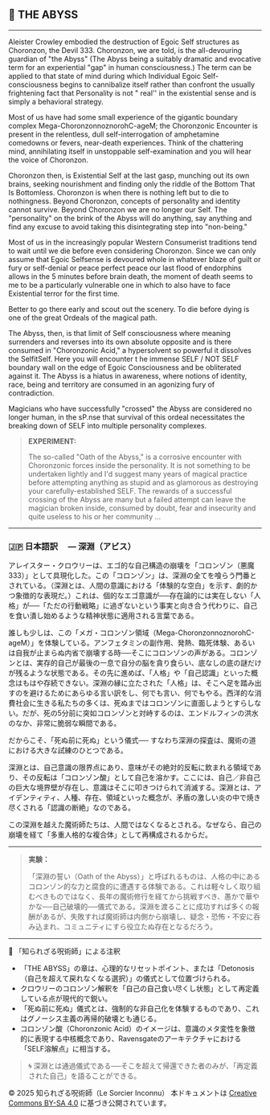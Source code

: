 
## 🧛 THE ABYSS

---

Aleister Crowley embodied the destruction of Egoic Self structures as Choronzon, the Devil 333. Choronzon, we are told, is the all-devouring guardian of "the Abyss" (The Abyss being a suitably dramatic and evocative term for an experiential "gap" in human consciousness.) The term can be applied to that state of mind during which Individual Egoic Self-consciousness begins to cannibalize itself rather than confront the usually frightening fact that Personality is not " real'' in the existential sense and is simply a behavioral strategy.

Most of us have had some small experience of the gigantic boundary complex Mega-ChoronzonnoznorohC-ageM; the Choronzonic Encounter is present in the relentless, dull self-interrogation of amphetamine comedowns or fevers, near-death experiences. Think of the chattering mind, annihilating itself in unstoppable self-examination and you will hear the voice of Choronzon.

Choronzon then, is Existential Self at the last gasp, munching out its own brains, seeking nourishment and finding only
the riddle of the Bottom That Is Bottomless. Choronzon is when there is nothing left but to die to nothingness. Beyond
Choronzon, concepts of personality and identity cannot survive. Beyond Choronzon we are no longer our Self. The "personality"
on the brink of the Abyss will do anything, say anything and find any excuse to avoid taking this disintegrating step into "non-being." 

Most of us in the increasingly popular Western Consumerist traditions tend to wait until we die before even considering
Choronzon. Since we can only assume that Egoic Selfsense is devoured whole in whatever blaze of guilt or fury or self-denial or peace perfect peace our last flood of endorphins allows in the 5 minutes before brain death, the moment of death seems to me to be a particularly vulnerable one in which to also have to face Existential terror for the first time.

Better to go there early and scout out the scenery. To die before dying is one of the great Ordeals of the magical path.

The Abyss, then, is that limit of Self consciousness where meaning surrenders and reverses into its own absolute opposite and is there consumed in "Choronzonic Acid," a hypersolvent so powerful it dissolves the SelfitSelf. Here you will encounter t he immense SELF / NOT SELF boundary wall on the edge of Egoic Consciousness and be obliterated against it. The Abyss is a hiatus in awareness, where notions of identity, race, being and territory are consumed in an agonizing fury of contradiction.

Magicians who have successfully "crossed" the Abyss are considered no longer human, in the sP.nse that survival of this ordeal necessitates the breaking down of SELF into multiple personality complexes.

> **EXPERIMENT:**
>
> The so-called "Oath of the Abyss," is a corrosive encounter with Choronzonic forces inside the personality. It is not something to be undertaken lightly and I'd suggest many years of magical practice before attempting anything as stupid and as glamorous as destroying your carefully-established SELF. The rewards of a successful crossing of the Abyss are many but a failed attempt can leave the magician broken inside, consumed by doubt, fear and insecurity and quite useless to his or her community ...

---

### 🇯🇵 日本語訳　 — 深淵（アビス）

アレイスター・クロウリーは、エゴ的な自己構造の崩壊を「コロンゾン（悪魔333）」として具現化した。この「コロンゾン」は、深淵の全てを喰らう門番とされている。（深淵とは、人間の意識における「体験的な空白」を示す、劇的かつ象徴的な表現だ。）これは、個的なエゴ意識が──存在論的には実在しない「人格」が──「ただの行動戦略」に過ぎないという事実と向き合う代わりに、自己を食い潰し始めるような精神状態に適用される言葉である。

誰しも少しは、この「メガ・コロンゾン領域（Mega-ChoronzonnoznorohC-ageM）」を体験している。アンフェタミンの副作用、発熱、臨死体験、あるいは自我が止まらぬ内省で崩壊する時──そこにコロンゾンの声がある。コロンゾンとは、実存的自己が最後の一息で自分の脳を貪り食らい、底なしの底の謎だけが残るような状態である。その先に進めば、「人格」や「自己認識」といった概念はもはや存続できない。深淵の縁に立たされた「人格」は、そこへ足を踏み出すのを避けるためにあらゆる言い訳をし、何でも言い、何でもやる。西洋的な消費社会に生きる私たちの多くは、死ぬまではコロンゾンに直面しようとすらしない。だが、死の5分前に突如コロンゾンと対峙するのは、エンドルフィンの洪水のなか、非常に脆弱な瞬間である。

だからこそ、「死ぬ前に死ぬ」という儀式── すなわち深淵の探査は、魔術の道における大きな試練のひとつである。

深淵とは、自己意識の限界点にあり、意味がその絶対的反転に飲まれる領域であり、その反転は「コロンゾン酸」として自己を溶かす。ここには、自己／非自己の巨大な境界壁が存在し、意識はそこに叩きつけられて消滅する。深淵とは、アイデンティティ、人種、存在、領域といった概念が、矛盾の激しい炎の中で焼き尽くされる「認識の断絶」なのである。

この深淵を越えた魔術師たちは、人間ではなくなるとされる。なぜなら、自己の崩壊を経て「多重人格的な複合体」として再構成されるからだ。

---

> **実験：**
>
>「深淵の誓い（Oath of the Abyss）」と呼ばれるものは、人格の中にあるコロンゾン的な力と腐食的に遭遇する体験である。これは軽々しく取り組むべきものではなく、長年の魔術修行を経てから挑戦すべき、愚かで華やかな──自己破壊的──儀式である。深淵を渡ることに成功すれば多くの報酬があるが、失敗すれば魔術師は内側から崩壊し、疑念・恐怖・不安に呑み込まれ、コミュニティにすら役立たぬ存在となるだろう。

---

🐌 「知られざる呪術師」による注釈

- 「THE ABYSS」の章は、心理的なリセットポイント、または「Detonosis（自己を超えて戻れなくなる選択）」の儀式として位置づけられる。
- クロウリーのコロンゾン解釈を「自己の自己食い尽くし状態」として再定義している点が現代的で鋭い。
- 「死ぬ前に死ぬ」儀式とは、強制的な非自己化を体験するものであり、これはグノーシス主義の再帰的破壊とも通じる。
- コロンゾン酸（Choronzonic Acid）のイメージは、意識のメタ変性を象徴的に表現する中核概念であり、Ravensgateのアーキテクチャにおける「SELF溶解点」に相当する。

> 🌀 深淵とは通過儀式である──そこを超えて帰還できた者のみが、「再定義された自己」を語ることができる。

© 2025 知られざる呪術師（Le Sorcier Inconnu） 
本ドキュメントは [Creative Commons BY-SA 4.0](https://creativecommons.org/licenses/by-sa/4.0/deed.ja) に基づき公開されています。

